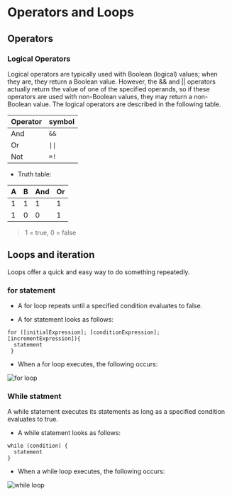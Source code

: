 # Operators and Loops
## Operators
### Logical Operators
Logical operators are typically used with Boolean (logical) values; 
when they are, they return a Boolean value. 
However, the && and || operators actually return the value of one of the specified operands, 
so if these operators are used with non-Boolean values, they may return a non-Boolean value. 
The logical operators are described in the following table.

| Operator    | symbol      |
| ----------- | ----------- |
| And         | `&&`        |
| Or          | `\|\|`        |
| Not         | `=!`        |

- Truth table:
 
| A | B |And| Or|
|---|---|---|---|
| 1 | 1 | 1 | 1 |
| 1 | 0 | 0 | 1 |

> 1 = true, 0 = false

## Loops and iteration
Loops offer a quick and easy way to do something repeatedly.

### for statement
- A for loop repeats until a specified condition evaluates to false.

- A for statement looks as follows:

```
for ([initialExpression]; [conditionExpression]; [incrementExpression]){
  statement
 }
```

- When a for loop executes, the following occurs:

![for loop](https://i.ytimg.com/vi/iI6T7quAqXw/maxresdefault.jpg)

### While statment
A while statement executes its statements as long as a specified condition evaluates to true.


- A while statement looks as follows:

```
while (condition) {
  statement
}
```

- When a while loop executes, the following occurs:

![while loop](https://www.codingeek.com/wp-content/uploads/2017/01/while-loop.png)


















